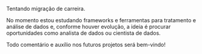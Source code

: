Tentando migração de carreira.

No momento estou estudando frameworks e ferramentas para tratamento e análise de dados e, conforme houver evolução,
a ideia é procurar oportunidades como analista de dados ou cientista de dados.

Todo comentário e auxílio nos futuros projetos será bem-vindo!
